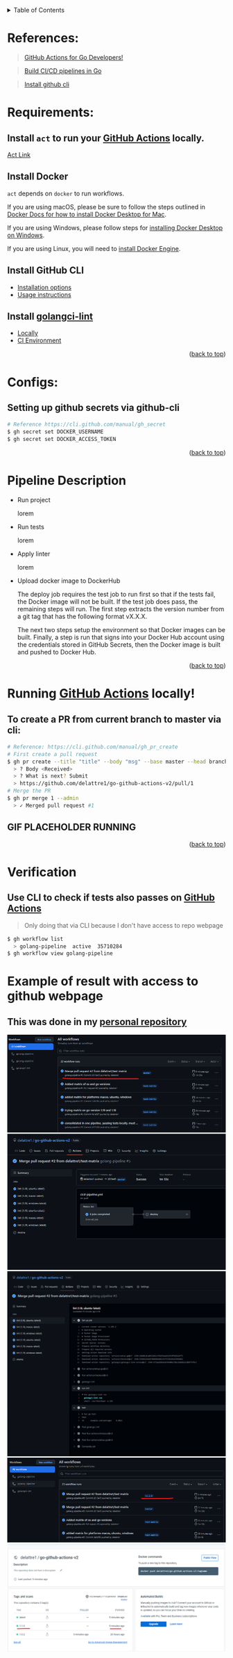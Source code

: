<a name="readme-top"></a>
<!-- TABLE OF CONTENTS -->
<details>
<summary>Table of Contents</summary>
  <ol>
    <li><a href="#references">References</a></li>
    <li><a href="#requirements">Requirements</a></li>
    <li><a href="#configs">Configs</a></li>
    <li><a href="#pipeline-description">Pipeline Description</a></li>
    <li><a href="#running-github-actions-locally">Running Locally</a></li>
    <li><a href="#verification">Verification</a></li>
  </ol>
</details>

<!-- REFERENCES -->
# References:
> [GitHub Actions for Go Developers!](https://www.youtube.com/watch?v=KVrL_UHJ7kQ)

> [Build CI/CD pipelines in Go](https://dev.to/gopher/build-ci-cd-pipelines-in-go-with-github-actions-and-dockers-1ko7)

> [Install github cli](https://github.com/cli/cli)

<!-- REQUIREMENTS -->
# Requirements:
## Install `act` to run your [GitHub Actions](https://developer.github.com/actions/) locally. 
[Act Link](https://github.com/nektos/act)

## Install Docker

`act` depends on `docker` to run workflows.

If you are using macOS, please be sure to follow the steps outlined in [Docker Docs for how to install Docker Desktop for Mac](https://docs.docker.com/docker-for-mac/install/).

If you are using Windows, please follow steps for [installing Docker Desktop on Windows](https://docs.docker.com/docker-for-windows/install/).

If you are using Linux, you will need to [install Docker Engine](https://docs.docker.com/engine/install/).

## Install GitHub CLI 
- [Installation options](https://github.com/cli/cli/blob/trunk/README.md#installation)
- [Usage instructions](https://cli.github.com/manual/)

## Install [golangci-lint](https://github.com/golangci/golangci-lint)
- [Locally](https://golangci-lint.run/usage/install/#local-installation)
- [CI Environment](https://golangci-lint.run/usage/install/#ci-installation)

<p align="right">(<a href="#readme-top">back to top</a>)</p>

<!-- CONFIGS -->
# Configs:

## Setting up github secrets via github-cli
``` bash
# Reference https://cli.github.com/manual/gh_secret
$ gh secret set DOCKER_USERNAME
$ gh secret set DOCKER_ACCESS_TOKEN
```

<p align="right">(<a href="#readme-top">back to top</a>)</p>

<!-- PIPELINE DESCRIPTION -->
# Pipeline Description

- Run project

  lorem
- Run tests

  lorem
- Apply linter 

  lorem
- Upload docker image to DockerHub

  The deploy job requires the test job to run first so that if the tests fail, the Docker image will not be built. If the test job does pass, the remaining steps will run. The first step extracts the version number from a git tag that has the following format vX.X.X.

  The next two steps setup the environment so that Docker images can be built. Finally, a step is run that signs into your Docker Hub account using the credentials stored in GitHub Secrets, then the Docker image is built and pushed to Docker Hub.

<p align="right">(<a href="#readme-top">back to top</a>)</p>

<!-- RUNNING LOCALLY -->
# Running [GitHub Actions](https://developer.github.com/actions/) locally!

## To create a PR from current branch to master via cli:
``` bash
# Reference: https://cli.github.com/manual/gh_pr_create
# First create a pull request
$ gh pr create --title "title" --body "msg" --base master --head branch-to-merge
  > ? Body <Received>
  > ? What is next? Submit
  > https://github.com/delattre1/go-github-actions-v2/pull/1 
# Merge the PR
$ gh pr merge 1 --admin
  > ✓ Merged pull request #1
```

## GIF PLACEHOLDER RUNNING




<p align="right">(<a href="#readme-top">back to top</a>)</p>

<!-- VERIFICATION -->
# Verification
## Use CLI to check if tests also passes on [GitHub Actions](https://developer.github.com/actions/)
> Only doing that via CLI because I don't have access to repo webpage
``` bash
$ gh workflow list
  > golang-pipeline  active  35710284
$ gh workflow view golang-pipeline
```

# Example of result with access to github webpage
## This was done in my [personal repository](https://github.com/delattre1/go-github-actions-v2)

![sh1-status]
![sh2-summary-matrix]
![sh3-sample-results]
![sh4-after-pushing-tag]
![sh5-dockerhub-sample]

<!-- MARKDOWN LINKS & IMAGES -->
[sh1-status]:           img/1-status-workflow-github.png
[sh2-summary-matrix]:   img/2-summary-matrix-workflow.png
[sh3-sample-results]:   img/3-sample-result.png
[sh4-after-pushing-tag]:img/4-after-pushing-tag.png
[sh5-dockerhub-sample]: img/5-dockerhub.png
